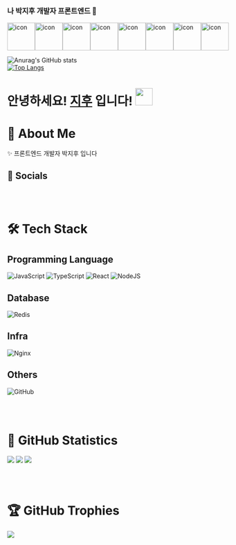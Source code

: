 ### 나 박지후 개발자 프론트엔드 🚀

<div style="display: flex; align-items: flex-start;"><img src="https://techstack-generator.vercel.app/ts-icon.svg" alt="icon" width="64" height="64" /><img src="https://techstack-generator.vercel.app/js-icon.svg" alt="icon" width="64" height="64" /><img src="https://techstack-generator.vercel.app/react-icon.svg" alt="icon" width="64" height="64" /><img src="https://techstack-generator.vercel.app/redux-icon.svg" alt="icon" width="64" height="64" /><img src="https://techstack-generator.vercel.app/storybook-icon.svg" alt="icon" width="64" height="64" /><img src="https://techstack-generator.vercel.app/webpack-icon.svg" alt="icon" width="64" height="64" /><img src="https://techstack-generator.vercel.app/prettier-icon.svg" alt="icon" width="64" height="64" /><img src="https://techstack-generator.vercel.app/graphql-icon.svg" alt="icon" width="64" height="64" /></div>



![Anurag's GitHub stats](https://github-readme-stats.vercel.app/api?username=jeehoo0767&theme=radical&show_icons=true&count_private=true&include_all_commits=true)\
[![Top Langs](https://github-readme-stats.vercel.app/api/top-langs/?username=jeehoo0767&langs_count=5&theme=radical&layout=compact&hide=java,html)](https://github.com/jeehoo0767/github-readme-stats)

<!--
**jeehoo0767/jeehoo0767** is a ✨ _special_ ✨ repository because its `README.md` (this file) appears on your GitHub profile.

Here are some ideas to get you started:

- 🔭 I’m currently working on ...
- 🌱 I’m currently learning ...
- 👯 I’m looking to collaborate on ...
- 🤔 I’m looking for help with ...
- 💬 Ask me about ...
- 📫 How to reach me: ...
- 😄 Pronouns: ...
- ⚡ Fun fact: ...
-->

# 안녕하세요! [지후](https://github.com/지후) 입니다! <img src="https://raw.githubusercontent.com/MartinHeinz/MartinHeinz/master/wave.gif" width=40px>

# 💫 About Me
✨  프론트엔드 개발자 박지후 입니다

## 💌 Socials
<br><br>

# 🛠 Tech Stack
## Programming Language
![JavaScript](https://img.shields.io/badge/JavaScript-F0DB4F.svg?style=for-the-badge&logo=JavaScript&logoColor=white)
![TypeScript](https://img.shields.io/badge/TypeScript-009FDF.svg?style=for-the-badge&logo=TypeScript&logoColor=white)
![React](https://img.shields.io/badge/React-4CCCD9.svg?style=for-the-badge&logo=React&logoColor=white)
![NodeJS](https://img.shields.io/badge/NodeJS-68A063.svg?style=for-the-badge&logo=NodeJS&logoColor=white)

## Database
![Redis](https://img.shields.io/badge/Redis-ce2b26.svg?style=for-the-badge&logo=Redis&logoColor=white)

## Infra
![Nginx](https://img.shields.io/badge/Nginx-2e913f.svg?style=for-the-badge&logo=Nginx&logoColor=white)

## Others
![GitHub](https://img.shields.io/badge/GitHub-212121.svg?style=for-the-badge&logo=GitHub&logoColor=white)

<br><br>

# 💛 GitHub Statistics
![](https://github-readme-stats.vercel.app/api?username=지후&theme=dark&hide_border=false&include_all_commits=false&count_private=true)
![](https://github-readme-streak-stats.herokuapp.com/?user=지후&theme=dark&hide_border=false)
![](https://github-readme-stats.vercel.app/api/top-langs/?username=지후&theme=dark&hide_border=false&include_all_commits=false&count_private=true&layout=compact)

<br><br>
# 🏆 GitHub Trophies
![](https://github-profile-trophy.vercel.app/?username=지후&theme=discord&no-frame=false&no-bg=true&margin-w=4)


